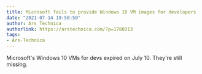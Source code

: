 ```yaml
---
title: Microsoft fails to provide Windows 10 VM images for developers
date: "2021-07-14 19:50:50"
author: Ars Technica
authorlink: https://arstechnica.com/?p=1780313
tags:
- Ars-Technica
---
```

Microsoft's Windows 10 VMs for devs expired on July 10. They're still missing.